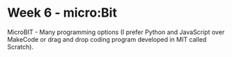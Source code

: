 # Week 6 - micro:Bit

MicroBIT - Many programming options (I prefer Python and JavaScript over MakeCode or drag and drop coding program developed in MIT called Scratch).
